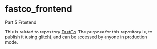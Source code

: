 # fastco_frontend

Part 5 Frontend

This is related to repository [FastCo](https://github.com/fransyosuaa/fastco/tree/main/Part%205_Full-Stack%20Application/frontend). The purpose for this repository is, to publish it (using [glitch](https://glitch.com/)), and can be accessed by anyone in production mode.
